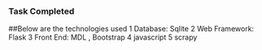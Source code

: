 ### Task Completed
##Below are the technologies used
1 Database: Sqlite 
2 Web Framework: Flask
3 Front End: MDL , Bootstrap
4 javascript
5 scrapy
